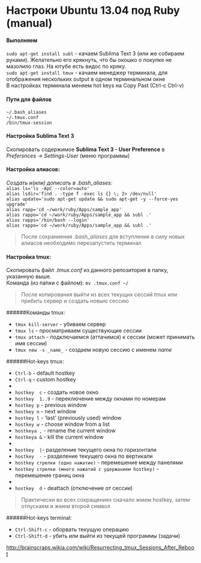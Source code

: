 # Настроки Ubuntu 13.04 под Ruby (manual)

#### Выполняем
`sudo apt-get install subl` - качаем Sublima Text 3 (или же собираем руками). Желательно его крякнуть, что бы окошко о покупке не мазолило глаз. На ютубе есть видос по кряку.  
`sudo apt-get install tmux` - качаем менеджер терминала, для отображения нескольких output в одном терминальном окне  
В настройках терминала меняем hot keys на Copy Past (Ctrl-c Ctrl-v)

#### Пути для файлов
`~/.bash_aliases`   
`~/.tmux.conf`  
`/bin/tmux-session`  
  
#### Настройка Sublima Text 3
Скопировать содержимое **Sublima Text 3 - User Preference** в *Prefersnces -> Settings-User* (меню программы)
  
#### Настройка алиасов:
 *Создать и(или) дописать в .bash_aliases:*  
`alias ls='ls -ApC --color=auto'`  
`alias lsdir='find . -type f -exec ls {} \; 2> /dev/null'`  
`alias update='sudo apt-get update && sudo apt-get -y --force-yes  upgrade'`  
`alias rapp='cd ~/work/ruby/Apps/sample_app'`  
`alias rappo='cd ~/work/ruby/Apps/sample_app && subl .'`  
`alias rapps='/bin/bash --login'`  
`alias rappo='cd ~/work/ruby/Apps/sample_app && subl .'`   
 
> После сохраниения *.bash_aliases* для вступления в силу новых алиасов необходимо перезапустить терминал

#### Настройка tmux:
Скопировать файл *.tmux.conf* из данного репозитория в папку, указанную выше.  
Команда (из папки с файлом): `mv .tmux.conf ~/`  
> После копирования выйти из всех текущих сессий *tmux* или прибить сервер и создать новыю сессию  

######Команды tmux:
* `tmux kill-server` - убиваем сервер
* `tmux ls` - просматриваем существующие сессии
* `tmux attach` - подключаемся (аттачимся) к сессии (может принимать имя сессии)
* `tmux new -s _name_` - создаем новую сессию с именем *_name_*

######Hot-keys tmux:
* `Ctrl-b` - default hostkey
* `Ctrl-q` - custom hostkey
*
* `hostkey  c` - создать новое окно
* `hostkey  1..9` - переключение между окнами по номерам
* `hostkey p` - previous window
* `hostkey n` - next window
* `hostkey l` - ‘last’ (previously used) window
* `hostkey w` - choose window from a list
* `hostkeya ,` - rename the current window
* `hostkeya &`  - kill the current window
* 
* `hostkey  |`- разделение текущего окна по горизонтали  
* `hostkey  -` - разделение текущего окна по вертикали 
* `hostkey стрелки (одно нажатие)` - перемешение между панелями
* `hostkey стрелки (много нажатий с удержанием hostkey)` - перемешение границ окна
* 
* `hostkey  d` - deattach (отключение от сессии)  

> Практически во всех сокращениях сначало жмем hostkey, затем отпускаем и жмем второй символ

######Hot-keys terminal:
* `Ctrl-Shift-c` - оборвать текущую операцию  
* `Ctrl-Shift-d` - убить или выйти из текущей программы (задачи)  



http://brainscraps.wikia.com/wiki/Resurrecting_tmux_Sessions_After_Reboot
  
